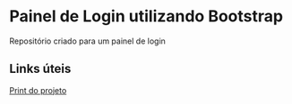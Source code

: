 # Painel de Login utilizando Bootstrap
Repositório criado para um painel de login

## Links úteis
[Print do projeto](https://imgur.com/dNVXeFM)

